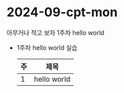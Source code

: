 # 2024-09-cpt-mon

아무거나 적고 보자
1주차 hello world

* 1주차 hello world 실습

  |  주  |  제목  |  
  |---|---|  
  |  1  |  hello world  |  
